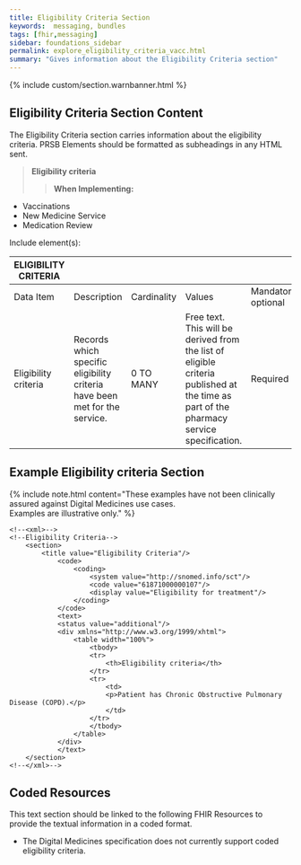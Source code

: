 ```yaml
---
title: Eligibility Criteria Section
keywords:  messaging, bundles
tags: [fhir,messaging]
sidebar: foundations_sidebar
permalink: explore_eligibility_criteria_vacc.html
summary: "Gives information about the Eligibility Criteria section"
---
```


{% include custom/section.warnbanner.html %}

## Eligibility Criteria Section Content ##
The Eligibility Criteria section carries information about the eligibility criteria. PRSB Elements should be formatted as subheadings in any HTML sent.

> **Eligibility criteria**
>> **When Implementing:**
* Vaccinations
* New Medicine Service
* Medication Review

Include element(s):

| ELIGIBILITY   CRITERIA |                                                                                 |             |                                                                                                                                              |                                  |                          |
|------------------------|---------------------------------------------------------------------------------|-------------|----------------------------------------------------------------------------------------------------------------------------------------------|----------------------------------|--------------------------|
| Data Item              | Description                                                                     | Cardinality | Values                                                                                                                                       | Mandatory/required/     optional | FHIR Target              |
| Eligibility criteria   | Records   which specific eligibility criteria have been met for the service.    | 0   TO MANY | Free   text. This will be derived from the list of eligible criteria published at   the time as part of the pharmacy service specification.  | Required                         | Composition.section.text |

## Example Eligibility criteria Section ##

{% include note.html content="These examples have not been clinically assured against Digital Medicines use cases.<br/>Examples are illustrative only." %}

```
<!--<xml>-->
<!--Eligibility Criteria-->
	<section>
		<title value="Eligibility Criteria"/>
			<code>
				<coding>
					<system value="http://snomed.info/sct"/>
					<code value="61871000000107"/>
					<display value="Eligibility for treatment"/>
				</coding>
			</code>
			<text>
			<status value="additional"/>
			<div xmlns="http://www.w3.org/1999/xhtml">
				<table width="100%">
					<tbody>
					<tr>
						<th>Eligibility criteria</th>
					</tr>
					<tr>
						<td>
						<p>Patient has Chronic Obstructive Pulmonary Disease (COPD).</p>
						</td>
					</tr>
					</tbody>
				</table>
			</div>
			</text>
	</section>
<!--</xml>-->
```

## Coded Resources ##

This text section should be linked to the following FHIR Resources to provide the textual information in a coded format.

- The Digital Medicines specification does not currently support coded eligibility criteria.